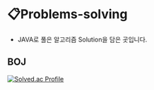 # 📋Problems-solving

- JAVA로 풀은 알고리즘 Solution을 담은 곳입니다.   
## BOJ

<p>
  
[![Solved.ac Profile](http://mazassumnida.wtf/api/v2/generate_badge?boj=qorwnsmj)](https://solved.ac/qorwnsmj/)
</p>
